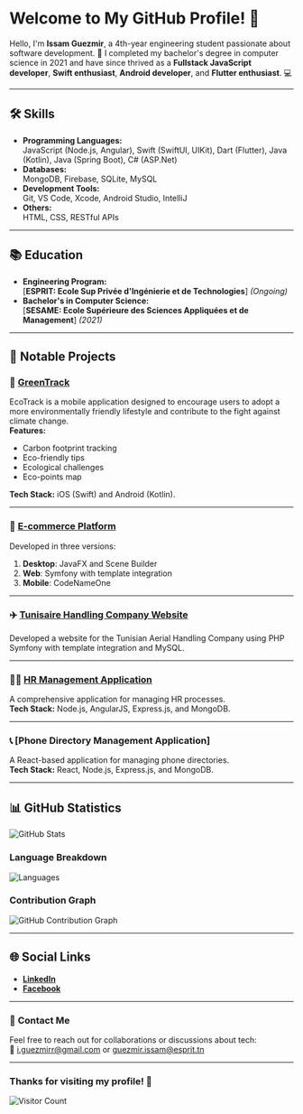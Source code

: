 # Welcome to My GitHub Profile! 👋

Hello, I'm **Issam Guezmir**, a 4th-year engineering student passionate about software development. 🚀 I completed my bachelor's degree in computer science in 2021 and have since thrived as a **Fullstack JavaScript developer**, **Swift enthusiast**, **Android developer**, and **Flutter enthusiast**. 💻

---

## 🛠️ **Skills**

- **Programming Languages:**  
  JavaScript (Node.js, Angular), Swift (SwiftUI, UIKit), Dart (Flutter), Java (Kotlin), Java (Spring Boot), C# (ASP.Net)  
- **Databases:**  
  MongoDB, Firebase, SQLite, MySQL  
- **Development Tools:**  
  Git, VS Code, Xcode, Android Studio, IntelliJ  
- **Others:**  
  HTML, CSS, RESTful APIs  

---

## 📚 **Education**

- **Engineering Program:**  
  [**ESPRIT: Ecole Sup Privée d'Ingénierie et de Technologies**] *(Ongoing)*  
- **Bachelor's in Computer Science:**  
  [**SESAME: Ecole Supérieure des Sciences Appliquées et de Management**] *(2021)*  

---

## 🚀 **Notable Projects**

### 🌱 [**GreenTrack**](https://github.com/Issamguezmir0/GreenTrack-Flutter)  
EcoTrack is a mobile application designed to encourage users to adopt a more environmentally friendly lifestyle and contribute to the fight against climate change.  
**Features:**  
- Carbon footprint tracking  
- Eco-friendly tips  
- Ecological challenges  
- Eco-points map  

**Tech Stack:** iOS (Swift) and Android (Kotlin).  

---

### 🛒 [**E-commerce Platform**](https://github.com/Issamguezmir0/Module-Transaction-Facturation-javaFX-APi-MAILING-PDF)  
Developed in three versions:  
1. **Desktop**: JavaFX and Scene Builder  
2. **Web**: Symfony with template integration  
3. **Mobile**: CodeNameOne  

---

### ✈️ [**Tunisaire Handling Company Website**](https://github.com/Issamguezmir0/SYMFONY-Bandl-MAILING-AND-PDF)  
Developed a website for the Tunisian Aerial Handling Company using PHP Symfony with template integration and MySQL.  

---

### 🧑‍💼 [**HR Management Application**](https://github.com/Issamguezmir0/HumainRessource_App)  
A comprehensive application for managing HR processes.  
**Tech Stack:** Node.js, AngularJS, Express.js, and MongoDB.  

---

### 📞 [**Phone Directory Management Application**]  
A React-based application for managing phone directories.  
**Tech Stack:** React, Node.js, Express.js, and MongoDB.  

---

## 📊 **GitHub Statistics**

![GitHub Stats](https://github-readme-stats.vercel.app/api?username=issamguezmir0&show_icons=true&count_private=true&theme=radical)  

### **Language Breakdown**  
![Languages](https://github-readme-stats.vercel.app/api/top-langs/?username=issamguezmir0&layout=compact&theme=radical)

### **Contribution Graph**  
![GitHub Contribution Graph](https://github-profile-summary-cards.vercel.app/api/cards/productive-time?username=issamguezmir0&theme=github_dark&utcOffset=8)


---

## 🌐 **Social Links**

- [**LinkedIn**](https://www.linkedin.com/in/issam-guezmir-b3332a195/)  
- [**Facebook**](https://www.facebook.com/isam.gzt/)  

---

### 📧 **Contact Me**

Feel free to reach out for collaborations or discussions about tech:  
📧 [i.guezmirr@gmail.com](mailto:guezmir.issam@esprit.tn) or [guezmir.issam@esprit.tn](mailto:guezmir.issam@esprit.tn)  

---

### **Thanks for visiting my profile!** 🙌  
![Visitor Count](https://komarev.com/ghpvc/?username=issamguezmir0&style=flat-square&color=blue)  
